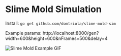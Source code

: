 # Slime Mold Simulation

Install: `go get github.com/domtriola/slime-mold-sim`

Example params: http://localhost:8000/gen?width=600&height=600&nFrames=500&delay=4

![Slime Mold Example GIF](./static/examples/loopCount1000delay4sensorDegree45sensorDistance9width400height400nFrames400.gif)
